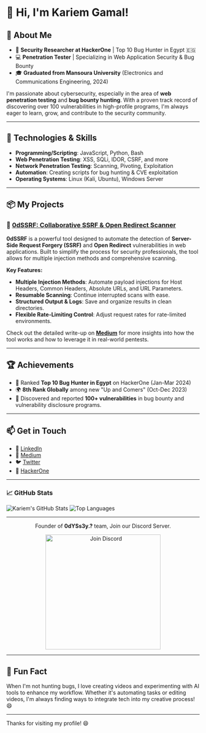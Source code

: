 # 👋 Hi, I'm Kariem Gamal!

## 🚀 About Me

- 🔐 **Security Researcher at HackerOne** | Top 10 Bug Hunter in Egypt 🇪🇬
- 💻 **Penetration Tester** | Specializing in Web Application Security & Bug Bounty
- 🎓 **Graduated from Mansoura University** (Electronics and Communications Engineering, 2024)

I'm passionate about cybersecurity, especially in the area of **web penetration testing** and **bug bounty hunting**. With a proven track record of discovering over 100 vulnerabilities in high-profile programs, I'm always eager to learn, grow, and contribute to the security community.

---

## 🔧 Technologies & Skills

- **Programming/Scripting**: JavaScript, Python, Bash
- **Web Penetration Testing**: XSS, SQLi, IDOR, CSRF, and more
- **Network Penetration Testing**: Scanning, Pivoting, Exploitation
- **Automation**: Creating scripts for bug hunting & CVE exploitation
- **Operating Systems**: Linux (Kali, Ubuntu), Windows Server

---

## 📦 My Projects

### 🔗 [0dSSRF: Collaborative SSRF & Open Redirect Scanner](https://github.com/KariiemGamal/0dSSRF)
**0dSSRF** is a powerful tool designed to automate the detection of **Server-Side Request Forgery (SSRF)** and **Open Redirect** vulnerabilities in web applications. Built to simplify the process for security professionals, the tool allows for multiple injection methods and comprehensive scanning. 

**Key Features:**
- **Multiple Injection Methods**: Automate payload injections for Host Headers, Common Headers, Absolute URLs, and URL Parameters.
- **Resumable Scanning**: Continue interrupted scans with ease.
- **Structured Output & Logs**: Save and organize results in clean directories.
- **Flexible Rate-Limiting Control**: Adjust request rates for rate-limited environments.
  
Check out the detailed write-up on **[Medium](https://medium.com/@kariiem)** for more insights into how the tool works and how to leverage it in real-world pentests.

---

## 🏆 Achievements

- 🥇 Ranked **Top 10 Bug Hunter in Egypt** on HackerOne (Jan-Mar 2024)
- 🌍 **8th Rank Globally** among new "Up and Comers" (Oct-Dec 2023)
- 🐛 Discovered and reported **100+ vulnerabilities** in bug bounty and vulnerability disclosure programs.

---

## 📫 Get in Touch

- 💼 [LinkedIn](https://www.linkedin.com/in/kariiem-gamal/)  
- 📝 [Medium](https://medium.com/@kariiem)  
- 🐦 [Twitter](https://x.com/0d_Kariem)  
- 🎯 [HackerOne](https://hackerone.com/0d_kariiem)

---

### 📈 GitHub Stats

![Kariem's GitHub Stats](https://github-readme-stats.vercel.app/api?username=KariiemGamal&show_icons=true&theme=radical) ![Top Languages](https://github-readme-stats.vercel.app/api/top-langs/?username=KariiemGamal&layout=compact&theme=radical)

---

<div align="center">

Founder of **0dYSs3y.?** team, Join our Discord Server.

<a href="https://discord.gg/nHmzPVE78X"><img src="https://github.com/user-attachments/assets/b6bc53ad-1c2e-4134-af49-29f12da47fef" width="300" alt="Join Discord"></a>

</div>

---

## 💬 Fun Fact

When I'm not hunting bugs, I love creating videos and experimenting with AI tools to enhance my workflow. Whether it's automating tasks or editing videos, I'm always finding ways to integrate tech into my creative process! 😄

---

Thanks for visiting my profile! 😄
